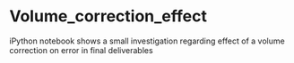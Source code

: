 # Volume_correction_effect
iPython notebook shows a small investigation regarding effect of a volume correction on error in final deliverables
